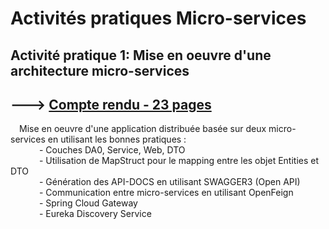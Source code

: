 # Activités pratiques Micro-services 

## Activité pratique 1: Mise en oeuvre d'une architecture micro-services <br>
## ---> [Compte rendu - 23 pages](https://github.com/FatimaZahraHASBI/micro-services/blob/master/micro-services-devoir1/Fatima%20Zahra%20HASBI.pdf)
 &ensp;&ensp;Mise en oeuvre d'une application distribuée basée sur deux micro-services en utilisant les bonnes pratiques  :<br>
 &ensp;&ensp;&ensp;&ensp;&ensp;&ensp;&nbsp;- Couches DA0, Service, Web, DTO<br>
 &ensp;&ensp;&ensp;&ensp;&ensp;&ensp;&nbsp;- Utilisation de MapStruct pour le mapping entre les objet Entities et DTO<br />
 &ensp;&ensp;&ensp;&ensp;&ensp;&ensp;&nbsp;- Génération des API-DOCS en utilisant SWAGGER3 (Open API)<br />
 &ensp;&ensp;&ensp;&ensp;&ensp;&ensp;&nbsp;- Communication entre micro-services en utilisant OpenFeign<br />
 &ensp;&ensp;&ensp;&ensp;&ensp;&ensp;&nbsp;- Spring Cloud Gateway<br />
 &ensp;&ensp;&ensp;&ensp;&ensp;&ensp;&nbsp;- Eureka Discovery Service<br />
